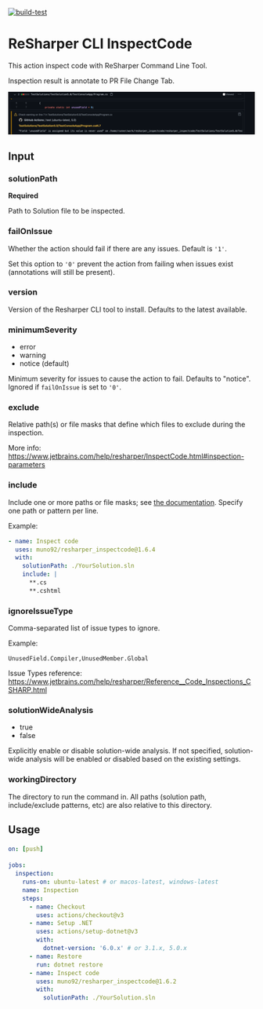 [![build-test](https://github.com/muno92/resharper_inspectcode/actions/workflows/test.yml/badge.svg)](https://github.com/muno92/resharper_inspectcode/actions/workflows/test.yml)

# ReSharper CLI InspectCode

This action inspect code with ReSharper Command Line Tool.

Inspection result is annotate to PR File Change Tab.

![Annotation](annotation.png)

## Input

### solutionPath

**Required**

Path to Solution file to be inspected.

### failOnIssue

Whether the action should fail if there are any issues. Default is `'1'`.

Set this option to `'0'` prevent the action from failing when issues exist (annotations will still be present).

### version

Version of the Resharper CLI tool to install. Defaults to the latest available.

### minimumSeverity

- error
- warning
- notice (default)

Minimum severity for issues to cause the action to fail. Defaults to "notice". Ignored if `failOnIssue` is set to `'0'`.

### exclude

Relative path(s) or file masks that define which files to exclude during the inspection.

More info: https://www.jetbrains.com/help/resharper/InspectCode.html#inspection-parameters

### include

Include one or more paths or file masks; see [the documentation][include-arg]. Specify one path or
pattern per line.

Example:

```yml
- name: Inspect code
  uses: muno92/resharper_inspectcode@1.6.4
  with:
    solutionPath: ./YourSolution.sln
    include: |
      **.cs
      **.cshtml
```

[include-arg]: https://www.jetbrains.com/help/resharper/InspectCode.html#inspection-parameters

### ignoreIssueType

Comma-separated list of issue types to ignore.

Example:

```text
UnusedField.Compiler,UnusedMember.Global
```

Issue Types reference: https://www.jetbrains.com/help/resharper/Reference__Code_Inspections_CSHARP.html

### solutionWideAnalysis

- true
- false

Explicitly enable or disable solution-wide analysis. If not specified, solution-wide analysis will
be enabled or disabled based on the existing settings.

### workingDirectory

The directory to run the command in. All paths (solution path, include/exclude patterns, etc) are
also relative to this directory.

## Usage

```yaml
on: [push]

jobs:
  inspection:
    runs-on: ubuntu-latest # or macos-latest, windows-latest
    name: Inspection
    steps:
      - name: Checkout
        uses: actions/checkout@v3
      - name: Setup .NET
        uses: actions/setup-dotnet@v3
        with:
          dotnet-version: '6.0.x' # or 3.1.x, 5.0.x
      - name: Restore
        run: dotnet restore
      - name: Inspect code
        uses: muno92/resharper_inspectcode@1.6.2
        with:
          solutionPath: ./YourSolution.sln
```
